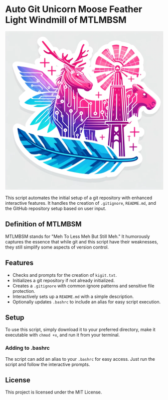 # Auto Git Unicorn Moose Feather Light Windmill of MTLMBSM
![Auto Git Unicorn Moose Feather Light Windmill](auto_git_unicorn_moose_feather_light_windmill.webp)

This script automates the initial setup of a git repository with enhanced interactive features. It handles the creation of `.gitignore`, `README.md`, and the GitHub repository setup based on user input.

## Definition of MTLMBSM
MTLMBSM stands for "Meh To Less Meh But Still Meh." It humorously captures the essence that while git and this script have their weaknesses, they still simplify some aspects of version control.

## Features
- Checks and prompts for the creation of `kigit.txt`.
- Initializes a git repository if not already initialized.
- Creates a `.gitignore` with common ignore patterns and sensitive file protection.
- Interactively sets up a `README.md` with a simple description.
- Optionally updates `.bashrc` to include an alias for easy script execution.

## Setup
To use this script, simply download it to your preferred directory, make it executable with `chmod +x`, and run it from your terminal.

### Adding to .bashrc
The script can add an alias to your `.bashrc` for easy access. Just run the script and follow the interactive prompts.

## License
This project is licensed under the MIT License.
